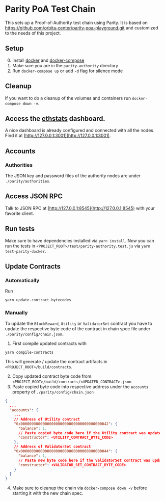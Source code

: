 # Parity PoA Test Chain

This sets up a Proof-of-Authority test chain using Parity. It is based on https://github.com/orbita-center/parity-poa-playground.git and customized to the needs of this project.

## Setup

0. Install [docker](https://docs.docker.com/engine/installation/) and [docker-compose](https://docs.docker.com/compose/install/)
1. Make sure you are in the `parity-authority` directory
1. Run `docker-compose up` or add `-d` flag for silence mode

## Cleanup

If you want to do a cleanup of the volumes and containers run `docker-compose down -v`.

## Access the [ethstats](https://github.com/cubedro/eth-netstats) dashboard.

A nice dashboard is already configured and connected with all the nodes.
Find it at [http://127.0.0.1:3001](http://127.0.0.1:3001).

## Accounts

### Authorities

The JSON key and password files of the authority nodes are under `./parity/authorities`.

## Access JSON RPC

Talk to JSON RPC at [http://127.0.0.1:8545](http://127.0.0.1:8545) with your favorite client.

## Run tests

Make sure to have dependencies installed via `yarn install`. Now you can run the tests in `<PROJECT_ROOT>/test/parity-authority.test.js` via `yarn test-parity-docker`.

## Update Contracts

### Automatically

Run

```bash
yarn update-contract-bytecodes
```

### Manually

To update the `BlockReward`, `Utility` or `ValidatorSet` contract you have to update the respective byte code of the contract in chain spec file under `./parity/config/chain.json`.

1. First compile updated contracts with

```bash
yarn compile-contracts
```

This will generate / update the contract artifacts in `<PROJECT_ROOT>/build/contracts`.

2. Copy updated contract byte code from `<PROJECT_ROOT>/build/contracts/<UPDATED_CONTRACT>.json`.
3. Paste copied byte code into respective address under the `accounts` property of `./parity/config/chain.json`

```json
{
  ...
  "accounts": {
    ...
    // Address of Utility contract
    "0x0000000000000000000000000000000000000042": {
      "balance": 1,
      // Paste copied byte code here if the Utility contract was updated
      "constructor": <UTILITY_CONTRACT_BYTE_CODE>
    },
    // Address of ValidatorSet contract
    "0x0000000000000000000000000000000000000044": {
      "balance": 1,
      // Paste new byte code here if the ValidatorSet contract was updated
      "constructor": <VALIDATOR_SET_CONTRACT_BYTE_CODE>
    }
  }
}
```

4. Make sure to cleanup the chain via `docker-compose down -v` before starting it with the new chain spec.
